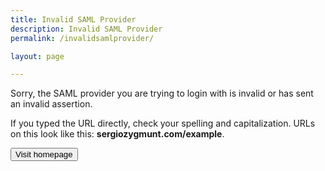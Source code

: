```yaml
---
title: Invalid SAML Provider
description: Invalid SAML Provider
permalink: /invalidsamlprovider/

layout: page

---
```

Sorry, the SAML provider you are trying to login with is invalid or has sent an invalid assertion.

If you typed the URL directly, check your spelling and capitalization. URLs on this look like this: **sergiozygmunt.com/example**.

<button onclick="window.location.href='https://sergiozygmunt.com'" class="">Visit homepage</button>
